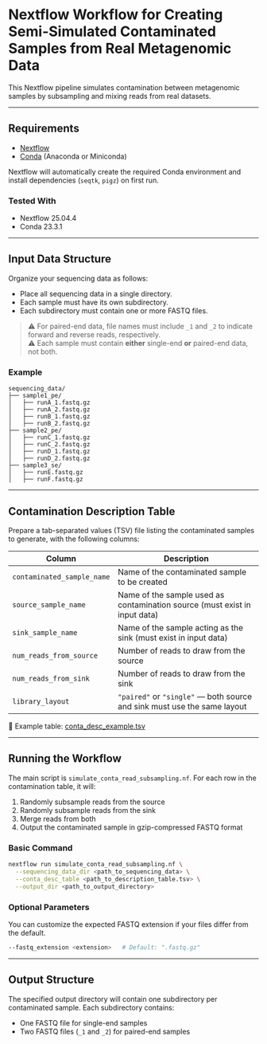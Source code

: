 # Nextflow Workflow for Creating Semi-Simulated Contaminated Samples from Real Metagenomic Data

This Nextflow pipeline simulates contamination between metagenomic samples by subsampling and mixing reads from real datasets.

---

## Requirements

* [Nextflow](https://www.nextflow.io/)
* [Conda](https://www.anaconda.com/download/) (Anaconda or Miniconda)

Nextflow will automatically create the required Conda environment and install dependencies (`seqtk`, `pigz`) on first run.

### Tested With

* Nextflow 25.04.4
* Conda 23.3.1

---

## Input Data Structure

Organize your sequencing data as follows:

* Place all sequencing data in a single directory.
* Each sample must have its own subdirectory.
* Each subdirectory must contain one or more FASTQ files.

> ⚠️ For paired-end data, file names must include `_1` and `_2` to indicate forward and reverse reads, respectively.  
> ⚠️ Each sample must contain **either** single-end **or** paired-end data, not both.

### Example

```
sequencing_data/  
├── sample1_pe/  
│   ├── runA_1.fastq.gz  
│   ├── runA_2.fastq.gz  
│   ├── runB_1.fastq.gz  
│   ├── runB_2.fastq.gz  
├── sample2_pe/  
│   ├── runC_1.fastq.gz  
│   ├── runC_2.fastq.gz  
│   ├── runD_1.fastq.gz  
│   ├── runD_2.fastq.gz  
├── sample3_se/  
│   ├── runE.fastq.gz  
│   ├── runF.fastq.gz  
```

---

## Contamination Description Table

Prepare a tab-separated values (TSV) file listing the contaminated samples to generate, with the following columns:

| Column                     | Description                                                                |
| -------------------------- | -------------------------------------------------------------------------- |
| `contaminated_sample_name` | Name of the contaminated sample to be created                              |
| `source_sample_name`       | Name of the sample used as contamination source (must exist in input data) |
| `sink_sample_name`         | Name of the sample acting as the sink (must exist in input data)           |
| `num_reads_from_source`    | Number of reads to draw from the source                                    |
| `num_reads_from_sink`      | Number of reads to draw from the sink                                      |
| `library_layout`           | `"paired"` or `"single"` — both source and sink must use the same layout   |

📄 Example table: [conta\_desc\_example.tsv](conta_desc_example.tsv)

---

## Running the Workflow

The main script is `simulate_conta_read_subsampling.nf`. For each row in the contamination table, it will:

1. Randomly subsample reads from the source
2. Randomly subsample reads from the sink
3. Merge reads from both
4. Output the contaminated sample in gzip-compressed FASTQ format

### Basic Command

```bash
nextflow run simulate_conta_read_subsampling.nf \
  --sequencing_data_dir <path_to_sequencing_data> \
  --conta_desc_table <path_to_description_table.tsv> \
  --output_dir <path_to_output_directory>
```

### Optional Parameters

You can customize the expected FASTQ extension if your files differ from the default.

```bash
--fastq_extension <extension>   # Default: ".fastq.gz"
```
---

## Output Structure

The specified output directory will contain one subdirectory per contaminated sample. Each subdirectory contains:

* One FASTQ file for single-end samples
* Two FASTQ files (`_1` and `_2`) for paired-end samples

